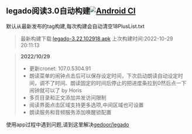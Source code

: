 ## legado阅读3.0自动构建[![Android CI](https://github.com/10bits/gedoor-Build/workflows/Android%20CI/badge.svg)](https://github.com/10bits/gedoor-Build/actions)

默认从最新发布的tag构建,每次构建会自动清空18PlusList.txt

> 最新构建下载:[legado-3.22.102918.apk](https://github.com/ligusx/gedoor-Build/releases/download/legado-3.22.102918/legado-3.22.102918.apk) 上次构建时间:2022-10-29 20:11:13
<!--start-->
> **2022/10/29**
> 
> * 更新cronet: 107.0.5304.91
> * 朗读菜单的闹钟点击后可以保存设定时间，下次启动朗读自动设定时间，调不了时间、朗读固定的时间后停止的把进度条拉到0然后点一下闹钟就可以了 by Horis
> * 多页目录和正文添加并发访问限制
> * 阅读界面点击区域支持更多选项,中间区域也可设置
> * 朗读服务和音频服务添加唤醒锁配置
> 
<!--end-->
  
使用app过程中遇到问题,请到这里解决[gedoor/legado](https://github.com/gedoor/legado/issues)

